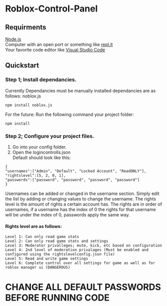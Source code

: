 # Roblox-Control-Panel
## Requirments
[Node.js](https://nodejs.org/en/)<br>
Computer with an open port or something like [repl.it](https://repl.it)<br>
Your favorite code editor like [Visual Studio Code](https://code.visualstudio.com/)

## Quickstart
### Step 1; Install dependancies.
Currently Dependancies must be manually installed dependancies are as follows:
noblox.js
```shell
npm install noblox.js
```
For the future:
Run the following command your project folder:
```shell
npm install
```

### Step 2; Configure your project files.
1. Go into your config folder.
2. Open the logincontrolls.json<br>
Default should look like this:
```
{
"usernames":["Admin", "Default", "Locked Account", "ReadONLY"],
"rightslevel":[5, 2, 0, 1],
"passwords":["password", "password", "password", "password"]
}
```
Usernames can be added or changed in the username section. Simply edit the list by adding or changing values to change the username. The rights level is the amount of rights a certain account has. The rights are in order of usernames, if a username has the index of 0 the rights for that username will be under the index of 0, passwords apply the same way.<br>
#### Rights level are as follows:
``` Level 0: Account disabled
Level 1: Can only read game stats
Level 2: Can only read game stats and settings
Level 3: Moderator privalleges; mute, kick, etc based on configuration
Level 4: 2nd level of moderation privalages (Must be enabled and configured using the rightslevelconfig.json file)
Level 5: Read and write game settings
Level 6: Complete control over all settings for game as well as for roblox manager ui (DANGEROUS)
```
# CHANGE ALL DEFAULT PASSWORDS BEFORE RUNNING CODE

